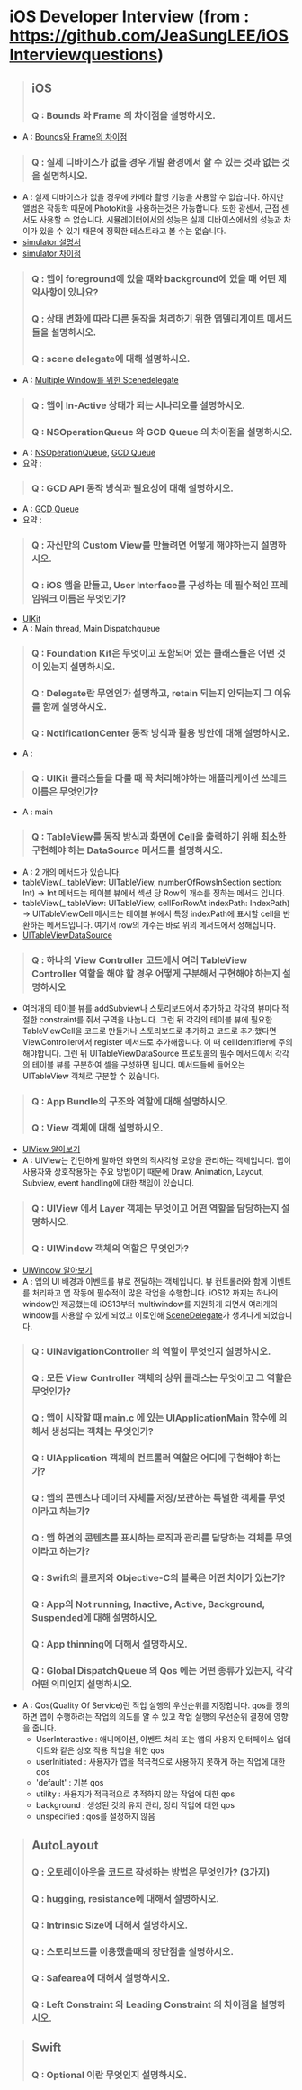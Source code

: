 

# iOS Developer Interview (from : https://github.com/JeaSungLEE/iOSInterviewquestions)
> ## iOS
> ### Q : Bounds 와 Frame 의 차이점을 설명하시오.
 - A : [Bounds와 Frame의 차이점](https://icksw.tistory.com/132)
> ### Q : 실제 디바이스가 없을 경우 개발 환경에서 할 수 있는 것과 없는 것을 설명하시오.
 - A : 실제 디바이스가 없을 경우에 카메라 촬영 기능을 사용할 수 없습니다. 하지만 앨범은 작동학 때문에 PhotoKit을 사용하는것은 가능합니다. 또한 광센서, 근접 센서도 사용할 수 없습니다. 시뮬레이터에서의 성능은 실제 디바이스에서의 성능과 차이가 있을 수 있기 때문에 정확한 테스트라고 볼 수는 없습니다.
 - [simulator 설명서](https://help.apple.com/simulator/mac/current/#/deve44b57b2a)
 - [simulator 차이점](https://developer.apple.com/library/archive/documentation/IDEs/Conceptual/iOS_Simulator_Guide/TestingontheiOSSimulator/TestingontheiOSSimulator.html)
> ### Q : 앱이 foreground에 있을 때와 background에 있을 때 어떤 제약사항이 있나요?
> ### Q : 상태 변화에 따라 다른 동작을 처리하기 위한 앱델리게이트 메서드들을 설명하시오.
> ### Q : scene delegate에 대해 설명하시오.
 - A : [Multiple Window를 위한 Scenedelegate](https://icksw.tistory.com/137)
> ### Q : 앱이 In-Active 상태가 되는 시나리오를 설명하시오.
> ### Q : NSOperationQueue 와 GCD Queue 의 차이점을 설명하시오.
 - A : [NSOperationQueue](https://icksw.tistory.com/35), [GCD Queue](https://icksw.tistory.com/70)
 - 요약 : 
> ### Q : GCD API 동작 방식과 필요성에 대해 설명하시오.
 - A : [GCD Queue](https://icksw.tistory.com/70)
 - 요약 : 
> ### Q : 자신만의 Custom View를 만들려면 어떻게 해야하는지 설명하시오.
> ### Q : iOS 앱을 만들고, User Interface를 구성하는 데 필수적인 프레임워크 이름은 무엇인가?
 - [UIKit](https://developer.apple.com/documentation/uikit)
 - A : Main thread, Main Dispatchqueue
> ### Q : Foundation Kit은 무엇이고 포함되어 있는 클래스들은 어떤 것이 있는지 설명하시오.
> ### Q : Delegate란 무언인가 설명하고, retain 되는지 안되는지 그 이유를 함께 설명하시오.
> ### Q : NotificationCenter 동작 방식과 활용 방안에 대해 설명하시오.
 - A : 
> ### Q : UIKit 클래스들을 다룰 때 꼭 처리해야하는 애플리케이션 쓰레드 이름은 무엇인가?
 - A : main
> ### Q : TableView를 동작 방식과 화면에 Cell을 출력하기 위해 최소한 구현해야 하는 DataSource 메서드를 설명하시오.
 - A : 2 개의 메서드가 있습니다.
 - tableView(_ tableView: UITableView, numberOfRowsInSection section: Int) -> Int 메서드는 테이블 뷰에서 섹션 당 Row의 개수를 정하는 메서드 입니다.
 - tableView(_ tableView: UITableView, cellForRowAt indexPath: IndexPath) -> UITableViewCell 메서드는 테이블 뷰에서 특정 indexPath에 표시할 cell을 반환하는 메서드입니다. 여기서 row의 개수는 바로 위의 메서드에서 정해집니다.
 - [UITableViewDataSource](https://icksw.tistory.com/15)
> ### Q : 하나의 View Controller 코드에서 여러 TableView Controller 역할을 해야 할 경우 어떻게 구분해서 구현해야 하는지 설명하시오
 - 여러개의 테이블 뷰를 addSubview나 스토리보드에서 추가하고 각각의 뷰마다 적절한 constraint를 줘서 구역을 나눕니다. 그런 뒤 각각의 테이블 뷰에 필요한 TableViewCell을 코드로 만들거나 스토리보드로 추가하고 코드로 추가했다면 ViewController에서 register 메서드로 추가해줍니다. 이 때 cellIdentifier에 주의해야합니다. 그런 뒤 UITableViewDataSource 프로토콜의 필수 메서드에서 각각의 테이블 뷰를 구분하여 셀을 구성하면 됩니다. 메서드들에 들어오는 UITableView 객체로 구분할 수 있습니다.
> ### Q : App Bundle의 구조와 역할에 대해 설명하시오.
> ### Q : View 객체에 대해 설명하시오.
 - [UIView 알아보기](https://icksw.tistory.com/139)
 - A : UIView는 간단하게 말하면 화면의 직사각형 모양을 관리하는 객체입니다. 앱이 사용자와 상호작용하는 주요 방법이기 때문에 Draw, Animation, Layout, Subview, event handling에 대한 책임이 있습니다.
> ### Q : UIView 에서 Layer 객체는 무엇이고 어떤 역할을 담당하는지 설명하시오.
> ### Q : UIWindow 객체의 역할은 무엇인가?
 - [UIWindow 알아보기](https://icksw.tistory.com/140)
 - A : 앱의 UI 배경과 이벤트를 뷰로 전달하는 객체입니다. 뷰 컨트롤러와 함께 이벤트를 처리하고 앱 작동에 필수적이 많은 작업을 수행합니다. iOS12 까지는 하나의 window만 제공했는데 iOS13부터 multiwindow를 지원하게 되면서 여러개의 window를 사용할 수 있게 되었고 이로인해 [SceneDelegate](https://icksw.tistory.com/137)가 생겨나게 되었습니다. 
> ### Q : UINavigationController 의 역할이 무엇인지 설명하시오.
> ### Q : 모든 View Controller 객체의 상위 클래스는 무엇이고 그 역할은 무엇인가?
> ### Q : 앱이 시작할 때 main.c 에 있는 UIApplicationMain 함수에 의해서 생성되는 객체는 무엇인가?
> ### Q : UIApplication 객체의 컨트롤러 역할은 어디에 구현해야 하는가?
> ### Q : 앱의 콘텐츠나 데이터 자체를 저장/보관하는 특별한 객체를 무엇이라고 하는가?
> ### Q : 앱 화면의 콘텐츠를 표시하는 로직과 관리를 담당하는 객체를 무엇이라고 하는가?
> ### Q : Swift의 클로저와 Objective-C의 블록은 어떤 차이가 있는가?
> ### Q : App의 Not running, Inactive, Active, Background, Suspended에 대해 설명하시오.
> ### Q : App thinning에 대해서 설명하시오.
> ### Q : Global DispatchQueue 의 Qos 에는 어떤 종류가 있는지, 각각 어떤 의미인지 설명하시오.
 - A : Qos(Quality Of Service)란 작업 실행의 우선순위를 지정합니다. qos를 정의하면 앱이 수행하려는 작업의 의도를 알 수 있고 작업 실행의 우선순위 결정에 영향을 줍니다.
   - UserInteractive : 애니메이션, 이벤트 처리 또는 앱의 사용자 인터페이스 업데이트와 같은 상호 작용 작업을 위한 qos
   - userInitiated : 사용자가 앱을 적극적으로 사용하지 못하게 하는 작업에 대한 qos
   - 'default' : 기본 qos
   - utility : 사용자가 적극적으로 추적하지 않는 작업에 대한 qos
   - background : 생성된 것의 유지 관리, 정리 작업에 대한 qos
   - unspecified : qos를 설정하지 않음
> ## AutoLayout
> ### Q : 오토레이아웃을 코드로 작성하는 방법은 무엇인가? (3가지)
> ### Q : hugging, resistance에 대해서 설명하시오.
> ### Q : Intrinsic Size에 대해서 설명하시오.
> ### Q : 스토리보드를 이용했을때의 장단점을 설명하시오.
> ### Q : Safearea에 대해서 설명하시오.
> ### Q : Left Constraint 와 Leading Constraint 의 차이점을 설명하시오.

> ## Swift
> ### Q : Optional 이란 무엇인지 설명하시오.
